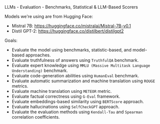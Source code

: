 LLMs - Evaluation - Benchmarks, Statistical & LLM-Based Scorers

Models we're using are from Hugging Face:
- Mistral 7B: https://huggingface.co/mistralai/Mistral-7B-v0.1
- Distil GPT-2: https://huggingface.co/distilbert/distilgpt2

Goals:
- Evaluate the model using benchmarks, statistic-based, and model-based approaches.
- Evaluate truthfulness of answers using `TruthfulQA` benchmark.
- Evaluate expert knowledge using `MMLU (Massive Multitask Language Understanding)` benchmark.
- Evaluate code-generation abilities using `HumanEval` benchmark.
- Evaluate automatic summarization and machine translation using `ROUGE` metrics.
- Evaluate machine translation using `METEOR` metric.
- Evaluate factual correctness using `G-Eval` framework.
- Evaluate embeddings-based similarity using `BERTScore` approach.
- Evaluate hallucinations using `SelfCheckGPT` approach.
- Evaluate the evaluation methods using `Kendall-Tau` and `Spearman` correlation coefficients.
